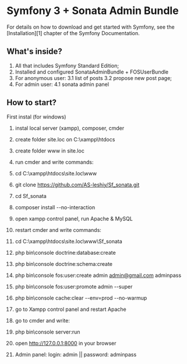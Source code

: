 Symfony 3 + Sonata Admin Bundle
===============================

For details on how to download and get started with Symfony, see the
[Installation][1] chapter of the Symfony Documentation.

What's inside?
--------------

1. All that includes Symfony Standard Edition;
2. Installed and configured SonataAdminBundle + FOSUserBundle
3. For anonymous user: 
    3.1 list of posts
    3.2 propose new post page;
4. For admin user: 
    4.1 sonata admin panel

How to start?
--------------

First instal (for windows)
1. instal local server (xampp), composer, cmder
2. create folder site.loc on C:\xampp\htdocs
3. create folder www in site.loc
4. run cmder and write commands:
5. cd C:\xampp\htdocs\site.loc\www
6. git clone https://github.com/AS-leshiy/Sf_sonata.git
7. cd Sf_sonata
8. composer install --no-interaction
9. open xampp control panel, run Apache & MySQL
10. restart cmder and write commands:
11. cd C:\xampp\htdocs\site.loc\www\Sf_sonata
12. php bin\console doctrine:database:create
13. php bin\console doctrine:schema:create
14. php bin\console fos:user:create admin admin@gmail.com adminpass
15. php bin\console fos:user:promote admin --super
16. php bin\console cache:clear --env=prod --no-warmup
17. go to Xampp control panel and restart Apache
18. go to cmder and write:
19. php bin\console server:run
20. open http://127.0.0.1:8000 in your browser

21. Admin panel: login: admin  ||  password: adminpass
